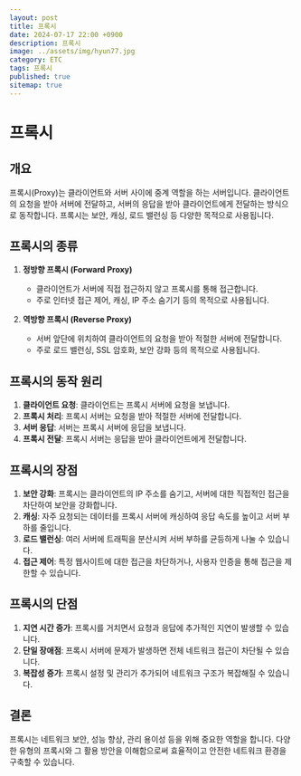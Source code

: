 ```yaml
---
layout: post
title: 프록시
date: 2024-07-17 22:00 +0900
description: 프록시
image: ../assets/img/hyun77.jpg
category: ETC
tags: 프록시
published: true
sitemap: true
---
```




# 프록시

## 개요

프록시(Proxy)는 클라이언트와 서버 사이에 중계 역할을 하는 서버입니다. 클라이언트의 요청을 받아 서버에 전달하고, 서버의 응답을 받아 클라이언트에게 전달하는 방식으로 동작합니다. 프록시는 보안, 캐싱, 로드 밸런싱 등 다양한 목적으로 사용됩니다.

## 프록시의 종류

1. **정방향 프록시 (Forward Proxy)**
    - 클라이언트가 서버에 직접 접근하지 않고 프록시를 통해 접근합니다.
    - 주로 인터넷 접근 제어, 캐싱, IP 주소 숨기기 등의 목적으로 사용됩니다.

2. **역방향 프록시 (Reverse Proxy)**
    - 서버 앞단에 위치하여 클라이언트의 요청을 받아 적절한 서버에 전달합니다.
    - 주로 로드 밸런싱, SSL 암호화, 보안 강화 등의 목적으로 사용됩니다.

## 프록시의 동작 원리

1. **클라이언트 요청**: 클라이언트는 프록시 서버에 요청을 보냅니다.
2. **프록시 처리**: 프록시 서버는 요청을 받아 적절한 서버에 전달합니다.
3. **서버 응답**: 서버는 프록시 서버에 응답을 보냅니다.
4. **프록시 전달**: 프록시 서버는 응답을 받아 클라이언트에게 전달합니다.

## 프록시의 장점

1. **보안 강화**: 프록시는 클라이언트의 IP 주소를 숨기고, 서버에 대한 직접적인 접근을 차단하여 보안을 강화합니다.
2. **캐싱**: 자주 요청되는 데이터를 프록시 서버에 캐싱하여 응답 속도를 높이고 서버 부하를 줄입니다.
3. **로드 밸런싱**: 여러 서버에 트래픽을 분산시켜 서버 부하를 균등하게 나눌 수 있습니다.
4. **접근 제어**: 특정 웹사이트에 대한 접근을 차단하거나, 사용자 인증을 통해 접근을 제한할 수 있습니다.

## 프록시의 단점

1. **지연 시간 증가**: 프록시를 거치면서 요청과 응답에 추가적인 지연이 발생할 수 있습니다.
2. **단일 장애점**: 프록시 서버에 문제가 발생하면 전체 네트워크 접근이 차단될 수 있습니다.
3. **복잡성 증가**: 프록시 설정 및 관리가 추가되어 네트워크 구조가 복잡해질 수 있습니다.

## 결론

프록시는 네트워크 보안, 성능 향상, 관리 용이성 등을 위해 중요한 역할을 합니다. 다양한 유형의 프록시와 그 활용 방안을 이해함으로써 효율적이고 안전한 네트워크 환경을 구축할 수 있습니다.

